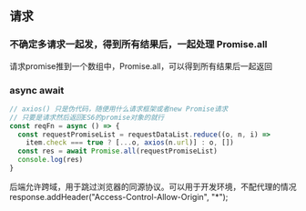 ## 请求

### 不确定多请求一起发，得到所有结果后，一起处理 Promise.all

请求promise推到一个数组中，Promise.all，可以得到所有结果后一起返回

### async await

```js
// axios() 只是伪代码，随便用什么请求框架或者new Promise请求
// 只要是请求然后返回ES6的promise对象的就行
const reqFn = async () => {
  const requestPromiseList = requestDataList.reduce((o, n, i) =>
    item.check === true ? [...o, axios(n.url)] : o, [])
  const res = await Promise.all(requestPromiseList)
  console.log(res)
}
```

后端允许跨域，用于跳过浏览器的同源协议。可以用于开发环境，不配代理的情况
response.addHeader("Access-Control-Allow-Origin", "*");